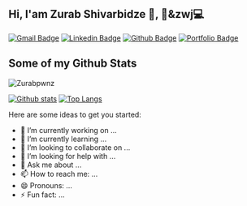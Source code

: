## Hi, I'am Zurab Shivarbidze 👋, :man:&zwj:computer:
[![Gmail Badge](https://img.shields.io/badge/-zybpwnz@gmail.com-c14438?style=flat&logo=Gmail&logoColor=white&link=mailto:zybpwnz@gmail.com)](mailto:zybpwnz@gmail.com) 
[![Linkedin Badge](https://img.shields.io/badge/-zurabpwnz-0072b1?style=flat&logo=Linkedin&logoColor=white&link=https://www.linkedin.com/in/zurabpwnz/)](https://www.linkedin.com/in/zurabpwnz/) [![Github Badge](https://img.shields.io/badge/-Zurabpwnz-grey?style=flat&logo=github&logoColor=white&link=https://github.com/Zurabpwnz/)](https://www.github.com/Zurabpwnz/) [![Portfolio Badge](https://img.shields.io/badge/portfolio-web-blue?style=flat&link=webdevlair.com/)](webdevlair.com/) 
## Some of my Github Stats
<p align=left> <img src=https://komarev.com/ghpvc/?username=Zurabpwnz alt=Zurabpwnz /> </p>

[![Github stats](https://github-readme-stats.vercel.app/api?username=Zurabpwnz&show_icons=true&include_all_commits=true)](https://github.com/Zurabpwnz/github-readme-stats)
[![Top Langs](https://github-readme-stats.vercel.app/api/top-langs/?username=Zurabpwnz&layout=compact)](https://github.com/Zurabpwnz/github-readme-stats)


Here are some ideas to get you started:

- 🔭 I’m currently working on ...
- 🌱 I’m currently learning ...
- 👯 I’m looking to collaborate on ...
- 🤔 I’m looking for help with ...
- 💬 Ask me about ...
- 📫 How to reach me: ...
- 😄 Pronouns: ...
- ⚡ Fun fact: ...

